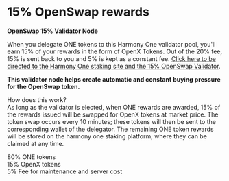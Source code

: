 # 15% OpenSwap rewards

**OpenSwap 15% Validator Node**

When you delegate ONE tokens to this Harmony One validator pool, you'll earn 15% of your rewards in the form of OpenX Tokens.  Out of the 20% fee, 15% is sent back to you and 5% is kept as a constant fee.  [Click here to be directed to the Harmony One staking site and the 15% OpenSwap Validator](https://staking.harmony.one/validators/mainnet/one1p2e0a0806jv8tqr37k7c8k67zgfjwtzpf9apv2).

**This validator node helps create automatic and constant buying pressure for the OpenSwap token.** &#x20;

How does this work?\
As long as the validator is elected, when ONE rewards are awarded, 15% of the rewards issued will be swapped for OpenX tokens at market price.  The token swap occurs every 10 minutes; these tokens will then be sent to the corresponding wallet of the delegator.  The remaining ONE token rewards will be stored on the harmony one staking platform; where they can be claimed at any time.

80% ONE tokens\
15% OpenX tokens\
5%  Fee for maintenance and server cost

